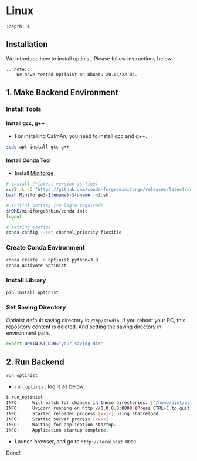 # Linux

```{contents}
:depth: 4
```

## Installation

We introduce how to install optinist.
Please follow instructions below.

```{eval-rst}
.. note::
    We have tested OptiNiSt on Ubuntu 20.04/22.04.
```

## 1. Make Backend Environment

### Install Tools

#### Install gcc, g++

- For installing CaImAn, you need to install gcc and g++.

```bash
sudo apt install gcc g++
```

#### Install Conda Tool

- Install [Miniforge](https://github.com/conda-forge/miniforge)

```bash
# install (*latest version is fine)
curl -L -O "https://github.com/conda-forge/miniforge/releases/latest/download/Miniforge3-$(uname)-$(uname -m).sh"
bash Miniforge3-$(uname)-$(uname -m).sh

# initial setting (re-login required)
$HOME/miniforge3/bin/conda init
logout

# setting configs
conda config --set channel_priority flexible
```

### Create Conda Environment

```bash
conda create -n optinist python=3.9
conda activate optinist
```

### Install Library

```bash
pip install optinist
```

### Set Saving Directory

Optinist default saving directory is `/tmp/studio`. If you reboot your PC, this repository content is deleted. And setting the saving directory in environment path.

```bash
export OPTINIST_DIR="your_saving_dir"
```

## 2. Run Backend

```bash
run_optinist
```

- `run_optinist` log is as below:

```bash
$ run_optinist
INFO:     Will watch for changes in these directories: ['/home/oist/optinist']
INFO:     Uvicorn running on http://0.0.0.0:8000 (Press CTRL+C to quit)
INFO:     Started reloader process [xxxx] using statreload
INFO:     Started server process [xxxx]
INFO:     Waiting for application startup.
INFO:     Application startup complete.
```

- Launch browser, and go to `http://localhost:8000`

Done!
